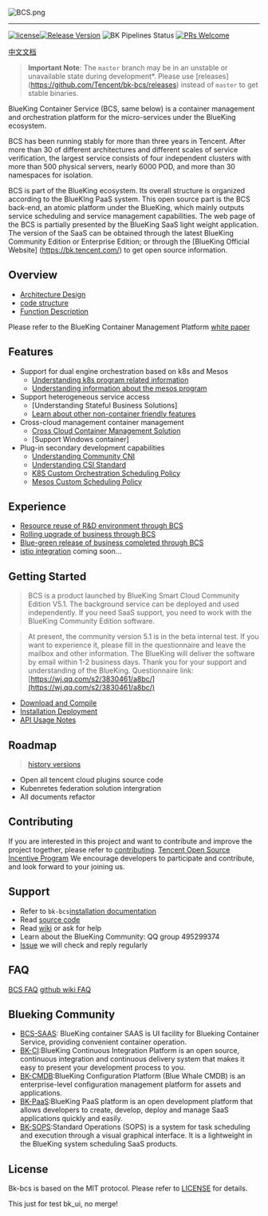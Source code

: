![BCS.png](./docs/logo/logo_en.png)

---
[![license](https://img.shields.io/badge/license-mit-brightgreen.svg?style=flat)](https://github.com/Tencent/bk-bcs/blob/master/LICENSE)[![Release Version](https://img.shields.io/badge/release-1.18.8-brightgreen.svg)](https://github.com/Tencent/bk-bcs/releases) ![BK Pipelines Status](https://api.bkdevops.qq.com/process/api/external/pipelines/projects/bcs/p-c03c759b697f494ab14e01018eccb052/badge?X-DEVOPS-PROJECT-ID=bcs) [![PRs Welcome](https://img.shields.io/badge/PRs-welcome-brightgreen.svg)](https://github.com/Tencent/bk-bcs/pulls)

[中文文档](./readme.md)

> **Important Note**: The `master` branch may be in an unstable or unavailable state during development*.
> Please use [releases] (https://github.com/Tencent/bk-bcs/releases) instead of `master` to get stable binaries.

BlueKing Container Service (BCS, same below) is a container management and orchestration platform for the micro-services under the BlueKing ecosystem.

BCS has been running stably for more than three years in Tencent. After more than 30 of different architectures and different scales of service verification, the largest service consists of four independent clusters with more than 500 physical servers, nearly 6000 POD, and more than 30 namespaces for isolation.

BCS is part of the BlueKing ecosystem. Its overall structure is organized according to the BlueKIng PaaS system. This open source part is the BCS back-end, an atomic platform under the BlueKing, which mainly outputs service scheduling and service management capabilities. The web page of the BCS is partially presented by the BlueKing SaaS light weight application. The version of the SaaS can be obtained through the latest BlueKing Community Edition or Enterprise Edition; or through the [BlueKing Official Website] (https://bk.tencent.com/) to get open source information.

## Overview

* [Architecture Design](docs/overview/README.md)
* [code structure](./docs/overview/code_directory.md)
* [Function Description](./docs/overview/function.md)

Please refer to the BlueKing Container Management Platform [white paper](https://docs.bk.tencent.com/bcs/)

## Features

* Support for dual engine orchestration based on k8s and Mesos
  * [Understanding k8s program related information](https://kubernetes.io/zh/)
  * [Understanding information about the mesos program](./docs/features/mesos/基于mesos的容器编排.md)
* Support heterogeneous service access
  * [Understanding Stateful Business Solutions]
  * [Learn about other non-container friendly features](./docs/features/mesos/基于mesos的服务编排.md)
* Cross-cloud management container management
  * [Cross Cloud Container Management Solution](./docs/features/solutions/BCS跨云容器管理方案.md)
  * [Support Windows container]
* Plug-in secondary development capabilities
  * [Understanding Community CNI](https://github.com/containernetworking/cni)
  * [Understanding CSI Standard](https://github.com/container-storage-interface/spec/blob/master/spec.md)
  * [K8S Custom Orchestration Scheduling Policy](./docs/features/solutions/k8s-custom-scheduler.md)
  * [Mesos Custom Scheduling Policy](./docs/features/mesos/自定义编排调度策略.md)

## Experience

* [Resource reuse of R&D environment through BCS](./docs/features/practices/通过BCS解决研发环境的资源问题.md)
* [Rolling upgrade of business through BCS](./docs/features/practices/rolling-update-howto.md)
* [Blue-green release of business completed through BCS](./docs/features/practices/blue-green-deployment.md)
* [istio integration](./docs/features/practices/istio.md) coming soon...

## Getting Started

> BCS is a product launched by BlueKing Smart Cloud Community Edition V5.1. The background service can be deployed and used independently. If you need SaaS support, you need to work with the BlueKing Community Edition software.

> At present, the community version 5.1 is in the beta internal test. If you want to experience it, please fill in the questionnaire and leave the mailbox and other information. The BlueKing will deliver the software by email within 1-2 business days. Thank you for your support and understanding of the BlueKing.
> Questionnaire link: [https://wj.qq.com/s2/3830461/a8bc/](https://wj.qq.com/s2/3830461/a8bc/)

* [Download and Compile](docs/install/source_compile.md)
* [Installation Deployment](docs/install/deploy-guide.md)
* [API Usage Notes](./docs/apidoc/api.md)

## Roadmap

> [history versions](./docs/version/README.md)

* Open all tencent cloud plugins source code
* Kubenretes federation solution intergration
* All documents refactor 

## Contributing

If you are interested in this project and want to contribute and improve the project together, please refer to [contributing](./CONTRIBUTING.md).
[Tencent Open Source Incentive Program](https://opensource.tencent.com/contribution) We encourage developers to participate and contribute, and look forward to your joining us.

## Support

* Refer to `bk-bcs`[installation documentation](docs/install/deploy-guide.md)
* Read [source code](https://github.com/Tencent/bk-bcs)
* Read [wiki](https://github.com/Tencent/bk-bcs/wiki) or ask for help
* Learn about the BlueKing Community: QQ group 495299374
* [Issue](https://github.com/Tencent/bk-bcs/issues) we will check and reply regularly

## FAQ

[BCS FAQ](https://docs.bk.tencent.com/bcs/Container/FAQ/faq.html)
[github wiki FAQ](https://github.com/Tencent/bk-bcs/wiki/FAQ)

## Blueking Community

* [BCS-SAAS](https://github.com/Tencent/bk-bcs-saas): BlueKing container SAAS is UI facility for Blueking Container Service, providing convenient container operation.
* [BK-CI](https://github.com/Tencent/bk-ci):BlueKing Continuous Integration Platform is an open source, continuous integration and continuous delivery system that makes it easy to present your development process to you.
* [BK-CMDB](https://github.com/Tencent/bk-cmdb):BlueKing Configuration Platform (Blue Whale CMDB) is an enterprise-level configuration management platform for assets and applications.
* [BK-PaaS](https://github.com/Tencent/bk-PaaS):BlueKing PaaS platform is an open development platform that allows developers to create, develop, deploy and manage SaaS applications quickly and easily.
* [BK-SOPS](https://github.com/Tencent/bk-sops):Standard Operations (SOPS) is a system for task scheduling and execution through a visual graphical interface. It is a lightweight in the BlueKing system scheduling SaaS products.

## License

Bk-bcs is based on the MIT protocol. Please refer to [LICENSE](./LICENSE.txt) for details.


This just for test bk_ui, no merge!
